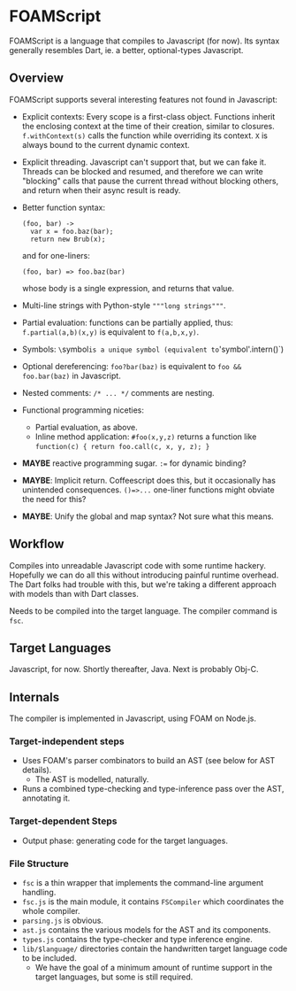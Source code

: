 # FOAMScript

FOAMScript is a language that compiles to Javascript (for now). Its syntax generally resembles Dart, ie. a better, optional-types Javascript.

## Overview

FOAMScript supports several interesting features not found in Javascript:

- Explicit contexts: Every scope is a first-class object. Functions inherit the enclosing context at the time of their creation, similar to closures. `f.withContext(s)` calls the function while overriding its context. `X` is always bound to the current dynamic context.
- Explicit threading. Javascript can't support that, but we can fake it. Threads can be blocked and resumed, and therefore we can write "blocking" calls that pause the current thread without blocking others, and return when their async result is ready.
- Better function syntax:
    ```
    (foo, bar) ->
      var x = foo.baz(bar);
      return new Brub(x);
    ```

    and for one-liners:
    ```
    (foo, bar) => foo.baz(bar)
    ```
    whose body is a single expression, and returns that value.
- Multi-line strings with Python-style `"""long strings"""`.
- Partial evaluation: functions can be partially applied, thus: `f.partial(a,b)(x,y)` is equivalent to `f(a,b,x,y)`.
- Symbols: `\`symbol` is a unique symbol (equivalent to `'symbol'.intern()`)
- Optional dereferencing: `foo?bar(baz)` is equivalent to `foo && foo.bar(baz)` in Javascript.
- Nested comments: `/* ... */` comments are nesting.
- Functional programming niceties:
    - Partial evaluation, as above.
    - Inline method application: `#foo(x,y,z)` returns a function like `function(c) { return foo.call(c, x, y, z); }`
- **MAYBE** reactive programming sugar. `:=` for dynamic binding?
- **MAYBE**: Implicit return. Coffeescript does this, but it occasionally has unintended consequences. `()=>...` one-liner functions might obviate the need for this?
- **MAYBE**: Unify the global and map syntax? Not sure what this means.

## Workflow

Compiles into unreadable Javascript code with some runtime hackery. Hopefully we can do all this without introducing painful runtime overhead. The Dart folks had trouble with this, but we're taking a different approach with models than with Dart classes.

Needs to be compiled into the target language. The compiler command is `fsc`.

## Target Languages

Javascript, for now. Shortly thereafter, Java. Next is probably Obj-C.

## Internals

The compiler is implemented in Javascript, using FOAM on Node.js.

### Target-independent steps

- Uses FOAM's parser combinators to build an AST (see below for AST details).
    - The AST is modelled, naturally.
- Runs a combined type-checking and type-inference pass over the AST, annotating it.

### Target-dependent Steps

- Output phase: generating code for the target languages.


### File Structure

- `fsc` is a thin wrapper that implements the command-line argument handling.
- `fsc.js` is the main module, it contains `FSCompiler` which coordinates the whole compiler.
- `parsing.js` is obvious.
- `ast.js` contains the various models for the AST and its components.
- `types.js` contains the type-checker and type inference engine.
- `lib/$language/` directories contain the handwritten target language code to be included.
    - We have the goal of a minimum amount of runtime support in the target languages, but some is still required.

